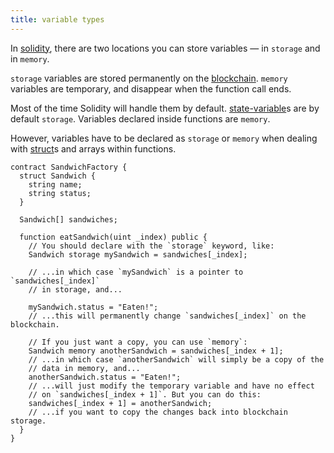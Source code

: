 ```yaml
---
title: variable types
---
```


In [solidity](/knowledge/web3/solidity/solidity.md), there are two locations you can store variables — in `storage` and in `memory`.

`storage` variables are stored permanently on the [blockchain](/knowledge/web3/blockchain.md). `memory` variables are temporary, and disappear when the function call ends.

Most of the time Solidity will handle them by default. [state-variable](/knowledge/web3/solidity/state-variable.md)s are by default `storage`. Variables declared inside functions are `memory`.

However, variables have to be declared as `storage` or `memory` when dealing with [struct](/knowledge/web3/solidity/struct-packing.md)s and arrays within functions.

```solidity
contract SandwichFactory {
  struct Sandwich {
    string name;
    string status;
  }

  Sandwich[] sandwiches;

  function eatSandwich(uint _index) public {
    // You should declare with the `storage` keyword, like:
    Sandwich storage mySandwich = sandwiches[_index];

    // ...in which case `mySandwich` is a pointer to `sandwiches[_index]`
    // in storage, and...

    mySandwich.status = "Eaten!";
    // ...this will permanently change `sandwiches[_index]` on the blockchain.

    // If you just want a copy, you can use `memory`:
    Sandwich memory anotherSandwich = sandwiches[_index + 1];
    // ...in which case `anotherSandwich` will simply be a copy of the
    // data in memory, and...
    anotherSandwich.status = "Eaten!";
    // ...will just modify the temporary variable and have no effect
    // on `sandwiches[_index + 1]`. But you can do this:
    sandwiches[_index + 1] = anotherSandwich;
    // ...if you want to copy the changes back into blockchain storage.
  }
}
```
